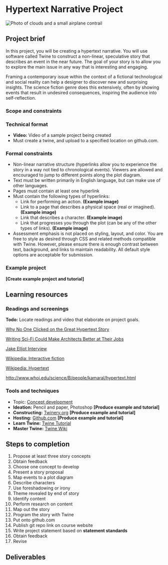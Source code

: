 # Hypertext Narrative Project
![Photo of clouds and a small airplane contrail](https://unsplash.it/3000/1500?image=38)
## Project brief
 In this project, you will be creating a hypertext narrative. You will use software called Twine to construct a non-linear, speculative story that describes an event in the near future. The goal of your story is to allow you to explore the main issue in any way that is interesting and engaging.
 
 Framing a contemporary issue within the context of a fictional technological and social reality can help a designer to discover new and surprising insights. The science fiction genre does this extensively, often by showing events that result in undesired consequences, inspiring the audience into self-reflection.
 
### Scope and constraints
 
### Technical format

- **Video:** Video of a sample project being created
- Must create a twine, and upload to a specified location on github.com.

### Formal constraints
* Non-linear narrative structure (hyperlinks allow you to experience the story in a way not tied to chronological events). Viewers are allowed and encouraged to jump to different points along the plot diagram.
* Text must be written primarily in English language, but can make use of other languages.
* Pages must contain at least one hyperlink
* Must contain the following types of hyperlinks:
  - Link for performing an action. **(Example image)**
  - Link to a page that describes a physical space (real or imagined). **(Example image)**
  - Link that describes a character. **(Example image)**
  - Link that progresses you through the plot (can be any of the other types of links). **(Example image)**
* Assessment emphasis is not placed on styling, layout, and color. You are free to style as desired through CSS and related methods compatible with Twine. However, please ensure there is enough contrast between text, background, and links to maintain readability. All default style options are acceptable for submission.

### Example project
**[Create example project and tutorial]**

## Learning resources

### Readings and screenings
**Todo:** Locate readings and video that elaborate on project goals.

[Why No One Clicked on the Great Hypertext Story](http://www.wired.com/2013/04/hypertext/)

[Writing Sci-Fi Could Make Architects Better at Their Jobs](http://www.wired.com/2016/04/writing-sci-fi-make-architects-better-jobs/)

[Jake Elliot Interview](http://gameological.com/2013/01/jake-elliott-writer-and-designer-of-kentucky-route-zero/)

[Wikipedia: Interactive fiction](https://en.wikipedia.org/wiki/Interactive_fiction)

[Wikipedia: Hypertext](https://en.wikipedia.org/wiki/Hypertext)

http://www.whoi.edu/science/B/people/kamaral/hypertext.html

### Tools and techniques
- Topic: [Concept development](../topics/concept_development.md)
- **Ideation:** Pencil and paper, Photoshop **[Produce example and tutorial]**
- **Constructing:** [Twinery.org](https://twinery.org/) **[Produce example and tutorial]**
- **Hosting:** [Github.com](http://github.com) **[Produce example and tutorial]**
- **Learn Twine:** [Twine Tutorial](http://www.auntiepixelante.com/twine/)
- **Master Twine:** [Twine Wiki](http://twinery.org/wiki/twine2:guide)

## Steps to completion 
1. Propose at least three story concepts
2. Obtain feedback
3. Choose one concept to develop
4. Present a story proposal
  1. Map events to a plot diagram
  2. Describe characters
  3. Use foreshadowing or irony
  4. Theme revealed by end of story
5. Identify content
6. Perform research on content
7. Map out the story
8. Program the story with Twine
9. Put onto github.com
10. Publish git repo link on course website
11. Write project statement based on **statement standards**
12. Obtain feedback
13. Revise

## Deliverables
